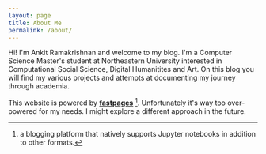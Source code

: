 ```yaml
---
layout: page
title: About Me
permalink: /about/
---
```


Hi! I'm Ankit Ramakrishnan and welcome to my blog. I'm a Computer Science Master's student at Northeastern University interested in Computational Social Science, Digital Humanitites and Art. On this blog you will find my various projects and attempts at documenting my journey through academia.

This website is powered by **[fastpages](https://github.com/fastai/fastpages)** [^1]. Unfortunately it's way too over-powered for my needs. I might explore a different approach in the future.

[^1]:a blogging platform that natively supports Jupyter notebooks in addition to other formats.
